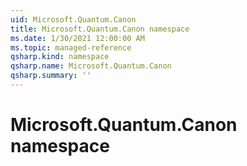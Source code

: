 ```yaml
---
uid: Microsoft.Quantum.Canon
title: Microsoft.Quantum.Canon namespace
ms.date: 1/30/2021 12:00:00 AM
ms.topic: managed-reference
qsharp.kind: namespace
qsharp.name: Microsoft.Quantum.Canon
qsharp.summary: ''
---
```


# Microsoft.Quantum.Canon namespace



